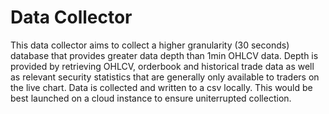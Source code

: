 # Data Collector

This data collector aims to collect a higher granularity (30 seconds) database that provides greater data depth than 1min OHLCV data. Depth is provided by retrieving OHLCV, orderbook and historical trade data as well as relevant security statistics that are generally only available to traders on the live chart. Data is collected and written to a csv locally. This would be best launched on a cloud instance to ensure uniterrupted collection. 
